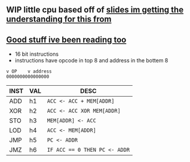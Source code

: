 ## WIP little cpu based off of [slides im getting the understanding for this from](https://www.slideshare.net/n380/elementary-processor-tutorial)

## [Good stuff ive been reading too](https://inst.eecs.berkeley.edu/~cs150/sp12/resources/FSM.pdf)




- 16 bit instructions
- instructions have opcode in top 8 and address in the bottem 8

```
v OP    v address  
0000000000000000 
```


| INST | VAL | DESC                          |
| ---- | --- | ----------------------------- |
| ADD  | h1  | `ACC <- ACC + MEM[ADDR]`      |
| XOR  | h2  | `ACC <- ACC XOR MEM[ADDR]`    |
| STO  | h3  | `MEM[ADDR] <- ACC`            |
| LOD  | h4  | `ACC <- MEM[ADDR]`            |
| JMP  | h5  | `PC <- ADDR`                  |
| JMZ  | h6  | `IF ACC == 0 THEN PC <- ADDR` |



